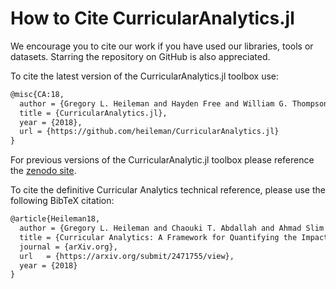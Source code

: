 # How to Cite CurricularAnalytics.jl

We encourage you to cite our work if you have used our libraries, tools or datasets. Starring the repository on GitHub is also appreciated.

To cite the latest version of the CurricularAnalytics.jl toolbox use:

```tex
@misc{CA:18,
  author = {Gregory L. Heileman and Hayden Free and William G. Thompson and Orhan Abar},
  title = {CurricularAnalytics.jl},
  year = {2018},
  url = {https://github.com/heileman/CurricularAnalytics.jl}
}
```
For previous versions of the CurricularAnalytic.jl toolbox please reference the [zenodo site](https://zenodo.org/badge/latestdoi/147096983).

To cite the definitive Curricular Analytics technical reference, please use the following BibTeX citation:

```tex
@article{Heileman18,
  author = {Gregory L. Heileman and Chaouki T. Abdallah and Ahmad Slim and Michael Hickman},
  title = {Curricular Analytics: A Framework for Quantifying the Impact of Curricular Reforms and Pedagogical Innovations},
  journal = {arXiv.org},
  url	= {https://arxiv.org/submit/2471755/view},
  year = {2018}
}
```
